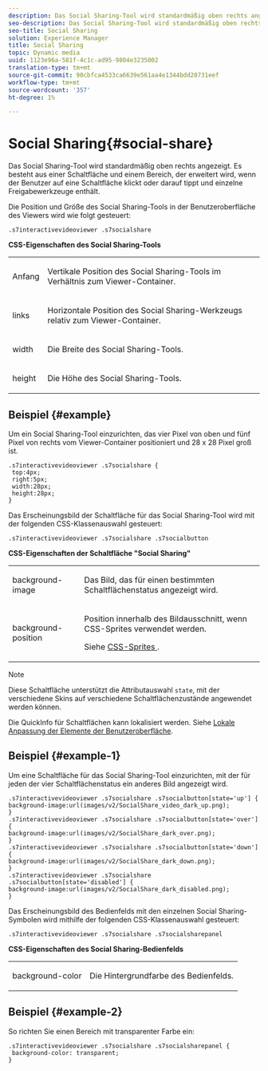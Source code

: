 ```yaml
---
description: Das Social Sharing-Tool wird standardmäßig oben rechts angezeigt. Es besteht aus einer Schaltfläche und einem Bereich, der erweitert wird, wenn der Benutzer auf eine Schaltfläche klickt oder darauf tippt und einzelne Freigabewerkzeuge enthält.
seo-description: Das Social Sharing-Tool wird standardmäßig oben rechts angezeigt. Es besteht aus einer Schaltfläche und einem Bereich, der erweitert wird, wenn der Benutzer auf eine Schaltfläche klickt oder darauf tippt und einzelne Freigabewerkzeuge enthält.
seo-title: Social Sharing
solution: Experience Manager
title: Social Sharing
topic: Dynamic media
uuid: 1123e96a-581f-4c1c-ad95-9804e3235002
translation-type: tm+mt
source-git-commit: 90cbfca4533ca6639e561aa4e1344bdd20731eef
workflow-type: tm+mt
source-wordcount: '357'
ht-degree: 1%

---
```



# Social Sharing{#social-share}

Das Social Sharing-Tool wird standardmäßig oben rechts angezeigt. Es besteht aus einer Schaltfläche und einem Bereich, der erweitert wird, wenn der Benutzer auf eine Schaltfläche klickt oder darauf tippt und einzelne Freigabewerkzeuge enthält.

<!--<a id="section_061E550C1C1D4DB2BD663A898895B38C"></a>-->

Die Position und Größe des Social Sharing-Tools in der Benutzeroberfläche des Viewers wird wie folgt gesteuert:

```
.s7interactivevideoviewer .s7socialshare
```

**CSS-Eigenschaften des Social Sharing-Tools**

<table id="table_C48C56E696304C9BAFEE71BA9EA9A174"> 
 <tbody> 
  <tr> 
   <td colname="col1"> <p> <span class="codeph"> Anfang </span> </p> </td> 
   <td colname="col2"> <p> Vertikale Position des Social Sharing-Tools im Verhältnis zum Viewer-Container. </p> </td> 
  </tr> 
  <tr> 
   <td colname="col1"> <p> <span class="codeph"> links </span> </p> </td> 
   <td colname="col2"> <p> Horizontale Position des Social Sharing-Werkzeugs relativ zum Viewer-Container. </p> </td> 
  </tr> 
  <tr> 
   <td colname="col1"> <p> <span class="codeph"> width </span> </p> </td> 
   <td colname="col2"> <p> Die Breite des Social Sharing-Tools. </p> </td> 
  </tr> 
  <tr> 
   <td colname="col1"> <p> <span class="codeph"> height </span> </p> </td> 
   <td colname="col2"> <p>Die Höhe des Social Sharing-Tools. </p> </td> 
  </tr> 
 </tbody> 
</table>

## Beispiel {#example}

Um ein Social Sharing-Tool einzurichten, das vier Pixel von oben und fünf Pixel von rechts vom Viewer-Container positioniert und 28 x 28 Pixel groß ist.

```
.s7interactivevideoviewer .s7socialshare { 
 top:4px; 
 right:5px; 
 width:28px; 
 height:28px; 
}
```

Das Erscheinungsbild der Schaltfläche für das Social Sharing-Tool wird mit der folgenden CSS-Klassenauswahl gesteuert:

```
.s7interactivevideoviewer .s7socialshare .s7socialbutton
```

**CSS-Eigenschaften der Schaltfläche &quot;Social Sharing&quot;**

<table id="table_A18B6978EC304C378F5FE92DD44D138D"> 
 <tbody> 
  <tr> 
   <td colname="col1"> <p> <span class="codeph"> background-image  </span> </p> </td> 
   <td colname="col2"> <p> Das Bild, das für einen bestimmten Schaltflächenstatus angezeigt wird. </p> </td> 
  </tr> 
  <tr> 
   <td colname="col1"> <p> <span class="codeph"> background-position  </span> </p> </td> 
   <td colname="col2"> <p> Position innerhalb des Bildausschnitt, wenn CSS-Sprites verwendet werden. </p> <p>Siehe <a href="../../../c-html5-aem-asset-viewers/c-html5-aem-int-video/c-html5-aem-int-video-customizingviewer/c-html5-aem-int-video-customizingviewer.md#section-9b6d8d601cb441d08214dada7bb4eddc" format="dita" scope="local"> CSS-Sprites </a>. </p> </td> 
  </tr> 
 </tbody> 
</table>

>[!NOTE]
>
>Diese Schaltfläche unterstützt die Attributauswahl `state`, mit der verschiedene Skins auf verschiedene Schaltflächenzustände angewendet werden können.

Die QuickInfo für Schaltflächen kann lokalisiert werden. Siehe [Lokale Anpassung der Elemente der Benutzeroberfläche](../../../c-html5-aem-asset-viewers/c-html5-aem-int-video/c-html5-aem-int-video-viewer-localization.md#concept-cbfc39344c494eb7b9f6a272cff0cc74).

## Beispiel {#example-1}

Um eine Schaltfläche für das Social Sharing-Tool einzurichten, mit der für jeden der vier Schaltflächenstatus ein anderes Bild angezeigt wird.

```
.s7interactivevideoviewer .s7socialshare .s7socialbutton[state='up'] { 
background-image:url(images/v2/SocialShare_video_dark_up.png); 
} 
.s7interactivevideoviewer .s7socialshare .s7socialbutton[state='over'] { 
background-image:url(images/v2/SocialShare_dark_over.png); 
} 
.s7interactivevideoviewer .s7socialshare .s7socialbutton[state='down'] { 
background-image:url(images/v2/SocialShare_dark_down.png); 
} 
.s7interactivevideoviewer .s7socialshare .s7socialbutton[state='disabled'] { 
background-image:url(images/v2/SocialShare_dark_disabled.png); 
}
```

Das Erscheinungsbild des Bedienfelds mit den einzelnen Social Sharing-Symbolen wird mithilfe der folgenden CSS-Klassenauswahl gesteuert:

```
.s7interactivevideoviewer .s7socialshare .s7socialsharepanel
```

**CSS-Eigenschaften des Social Sharing-Bedienfelds**

<table id="table_86E777A5851F47D6A49D966E24A9A6CD"> 
 <tbody> 
  <tr> 
   <td colname="col1"> <p> <span class="codeph"> background-color  </span> </p> </td> 
   <td colname="col2"> <p>Die Hintergrundfarbe des Bedienfelds. </p> </td> 
  </tr> 
 </tbody> 
</table>

## Beispiel {#example-2}

So richten Sie einen Bereich mit transparenter Farbe ein:

```
.s7interactivevideoviewer .s7socialshare .s7socialsharepanel { 
 background-color: transparent; 
}
```

